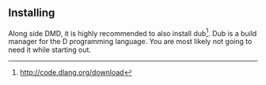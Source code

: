 ## Installing
Along side DMD, it is highly recommended to also install dub[^dubDownload]. Dub is a build manager for the D programming language. You are most likely not going to need it while starting out.

[^dubDownload]: http://code.dlang.org/download